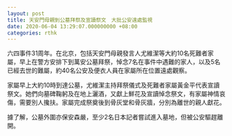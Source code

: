 ```yaml
---
layout: post
title: 天安門母親到公墓拜祭及宣讀祭文　大批公安遠處監視
date: 2020-06-04 13:29:07.000000000 +08:00
categories: rthk
---
```


六四事件31周年。在北京，包括天安門母親發言人尤維潔等大約10名死難者家屬，早上在警方安排下到萬安公墓拜祭，悼念7名在事件中遇難的家人，以及5名已經去世的難屬，約40名公安及便衣人員在家屬所在位置遠處觀察。

家屬早上大約10時到達公墓，尤維潔主持拜祭儀式及死難者家屬黃金平代表宣讀祭文。她們向墓碑鞠躬及在地上灑酒，又獻上鮮花及宣讀悼念祭文，有家屬神情哀傷，需要別人攙扶。家屬完成祭奠後到骨灰堂和骨灰牆，分別為離世的親人獻花。

據了解，公墓外圍亦保安森嚴，至少2名日本記者嘗試進入墓地，但被公安驅趕離開。
